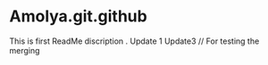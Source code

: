 # Amolya.git.github


This is first ReadMe discription .
Update 1
Update3 // For testing the merging 
